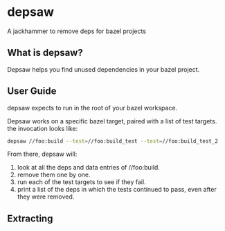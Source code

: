 # depsaw

A jackhammer to remove deps for bazel projects

## What is depsaw?

Depsaw helps you find unused dependencies in your bazel project.

## User Guide

depsaw expects to run in the root of your bazel workspace.

Depsaw works on a specific bazel target, paired with a list of test targets. the invocation looks like:

```bash
depsaw //foo:build --test=//foo:build_test --test=//foo:build_test_2
```

From there, depsaw will:

1. look at all the deps and data entries of //foo:build.
2. remove them one by one.
3. run each of the test targets to see if they fail.
4. print a list of the deps in which the tests continued to pass, even after
   they were removed.


## Extracting